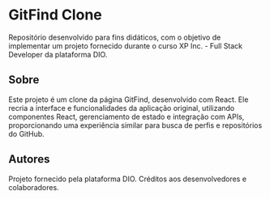 # GitFind Clone
Repositório desenvolvido para fins didáticos, com o objetivo de implementar um projeto fornecido durante o curso XP Inc. - Full Stack Developer da plataforma DIO.

## Sobre
Este projeto é um clone da página GitFind, desenvolvido com React. Ele recria a interface e funcionalidades da aplicação original, utilizando componentes React, gerenciamento de estado e integração com APIs, proporcionando uma experiência similar para busca de perfis e repositórios do GitHub.

## Autores
Projeto fornecido pela plataforma DIO. Créditos aos desenvolvedores e colaboradores.
